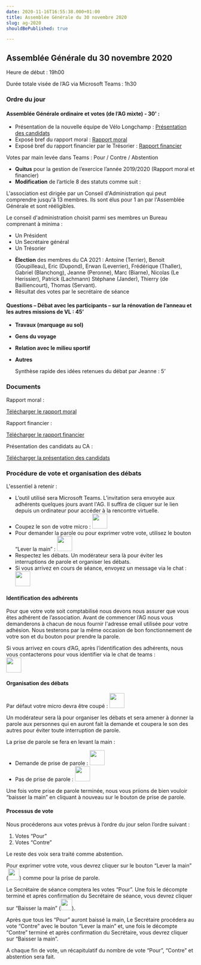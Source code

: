 ```yaml
---
date: 2020-11-16T16:55:38.000+01:00
title: Assemblée Générale du 30 novembre 2020
slug: ag-2020
shouldBePublished: true

---
```

## Assemblée Générale du 30 novembre 2020

Heure de début : 19h00

Durée totale visée de l’AG via Microsoft Teams : 1h30

### **Ordre du jour**

#### **Assemblée Générale ordinaire et votes (de l’AG mixte) - 30' :**

* Présentation de la nouvelle équipe de Vélo Longchamp : [Présentation des candidats](#docs)
* Exposé bref du rapport moral : [Rapport moral](#docs)
* Exposé bref du rapport financier par le Trésorier : [Rapport financier](#docs)

Votes par main levée dans Teams : Pour / Contre / Abstention

* **Quitus** pour la gestion de l’exercice l’année 2019/2020 (Rapport moral et financier)
* **Modification** de l’article 8 des statuts comme suit :

<div class="article8">
<p>L'association est dirigée par un Conseil d'Administration qui peut comprendre jusqu'à 13 membres. Ils sont élus pour 1 an par l'Assemblée Générale et sont rééligibles.</p>
<p>Le conseil d'administration choisit parmi ses membres un Bureau comprenant à minima :</p>
<ul>
<li>Un Président</li>
<li>Un Secrétaire général</li>
<li>Un Trésorier</li>
</ul>

</div>

* **Élection** des membres du CA 2021 : Antoine (Terrier), Benoit (Goupilleau), Eric (Dupond), Erwan (Leverrier), Frédérique (Thaller), Gabriel (Blanchong), Jeanne (Peronne), Marc (Biarne), Nicolas (Le Herissier), Patrick (Lachmann) Stéphane (Jander), Thierry (de Bailliencourt), Thomas (Servant).
* Résultat des votes par le secrétaire de séance

#### **Questions – Débat avec les participants – sur la rénovation de l’anneau et les autres missions de VL : 45’**

* **Travaux (marquage au sol)**
* **Gens du voyage**
* **Relation avec le milieu sportif**
* **Autres**

  Synthèse rapide des idées retenues du débat par Jeanne : 5’
  <div id="docs"></div>

### **Documents**

Rapport moral :

<a class="downloadButton" href="/AG01_RapportMoral.pdf" download>Télécharger le rapport moral</a>

Rapport financier :

<a class="downloadButton" href="/AG01_RapportFinancier.pdf" download>Télécharger le rapport financier</a>

Présentation des candidats au CA :

<a class="downloadButton" href="/AG01_CandidatsCA.pdf" download>Télécharger la présentation des candidats</a>

### **Procédure de vote et organisation des débats**

L'essentiel à retenir :

* L’outil utilisé sera Microsoft Teams. L’invitation sera envoyée aux adhérents quelques jours avant l'AG. Il suffira de cliquer sur le lien depuis un ordinateur pour accéder à la rencontre virtuelle.
* Coupez le son de votre micro : <img width="40px" src="/media/micOff.png"/>
* Pour demander la parole ou pour exprimer votre vote, utilisez le bouton “Lever la main” : <img width="40px" src="/media/hand.png"/>
* Respectez les débats. Un modérateur sera là pour éviter les interruptions de parole et organiser les débats.
* Si vous arrivez en cours de séance, envoyez un message via le chat : <img width="40px" src="/media/chat.png"/>

#### **Identification des adhérents**

Pour que votre vote soit comptabilisé nous devons nous assurer que vous êtes adhérent de l’association. Avant de commencer l’AG nous vous demanderons à chacun de nous fournir l'adresse email utilisée pour votre adhésion. Nous testerons par la même occasion de bon fonctionnement de votre son et du bouton pour prendre la parole.

Si vous arrivez en cours d’AG, après l’identification des adhérents, nous vous contacterons pour vous identifier via le chat de teams : </br>
<img width="40px" src="/media/chat.png"/>

#### **Organisation des débats**

Par défaut votre micro devra être coupé : <img width="40px" src="/media/micOff.png"/>

Un modérateur sera là pour organiser les débats et sera amener à donner la parole aux personnes qui en auront fait la demande et coupera le son des autres pour éviter toute interruption de parole.

La prise de parole se fera en levant la main :

* Demande de prise de parole : <img width="40px" src="/media/handUp.png"/>
* Pas de prise de parole : <img width="40px" src="/media/hand.png"/>

Une fois votre prise de parole terminée, nous vous priions de bien vouloir “baisser la main” en cliquant à nouveau sur le bouton de prise de parole.

#### **Processus de vote**

Nous procéderons aux votes prévus à l’ordre du jour selon l’ordre suivant :

1. Votes “Pour”
2. Votes “Contre”

Le reste des voix sera traité comme abstention.

Pour exprimer votre vote, vous devrez cliquer sur le bouton “Lever la main” (<img width="30px" src="/media/handUp.png"/>) comme pour la prise de parole.

Le Secrétaire de séance comptera les votes “Pour”. Une fois le décompte terminé et après confirmation du Secrétaire de séance, vous devrez cliquer sur “Baisser la main” (<img width="30px" src="/media/hand.png"/>).

Après que tous les “Pour” auront baissé la main, Le Secrétaire procédera au vote “Contre” avec le bouton “Lever la main” et, une fois le décompte “Contre” terminé et après confirmation du Secrétaire, vous devrez cliquer sur “Baisser la main”.

A chaque fin de vote, un récapitulatif du nombre de vote “Pour”, “Contre” et abstention sera fait.